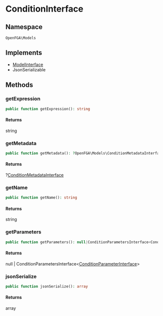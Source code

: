 # ConditionInterface


## Namespace
`OpenFGA\Models`

## Implements
* [ModelInterface](Models/ModelInterface.md)
* JsonSerializable



## Methods
### getExpression


```php
public function getExpression(): string
```



#### Returns
string

### getMetadata


```php
public function getMetadata(): ?OpenFGA\Models\ConditionMetadataInterface
```



#### Returns
?[ConditionMetadataInterface](Models/ConditionMetadataInterface.md)

### getName


```php
public function getName(): string
```



#### Returns
string

### getParameters


```php
public function getParameters(): null|ConditionParametersInterface<ConditionParameterInterface>
```



#### Returns
null | ConditionParametersInterface&lt;[ConditionParameterInterface](Models/ConditionParameterInterface.md)&gt;

### jsonSerialize


```php
public function jsonSerialize(): array
```



#### Returns
array

